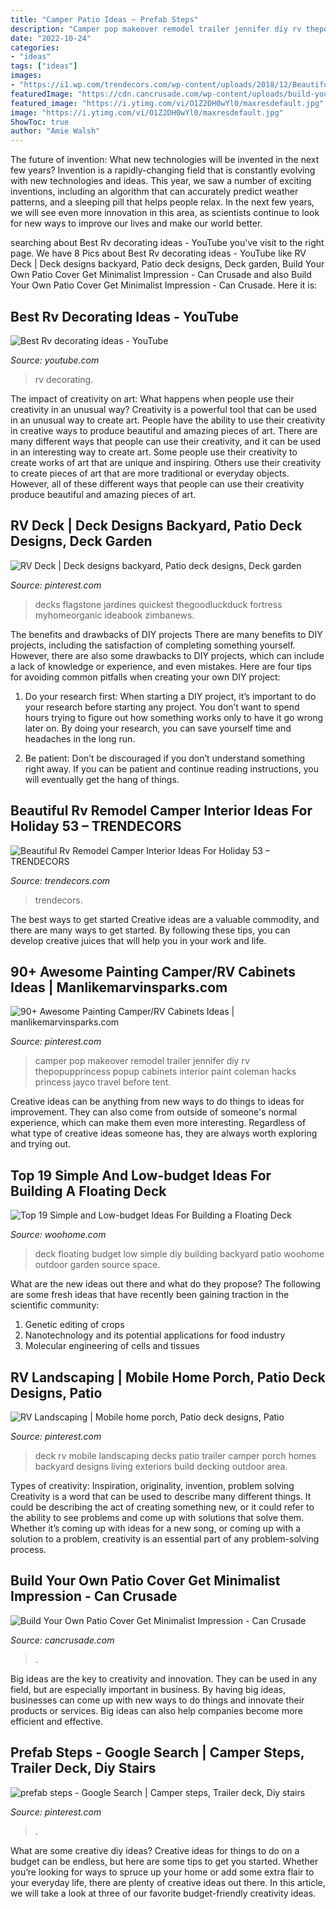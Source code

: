 ```yaml
---
title: "Camper Patio Ideas ~ Prefab Steps"
description: "Camper pop makeover remodel trailer jennifer diy rv thepopupprincess popup cabinets interior paint coleman hacks princess jayco travel before tent"
date: "2022-10-24"
categories:
- "ideas"
tags: ["ideas"]
images:
- "https://i1.wp.com/trendecors.com/wp-content/uploads/2018/12/Beautiful-Rv-Remodel-Camper-Interior-Ideas-For-Holiday-53.jpg?fit=962%2C1200&amp;ssl=1&amp;is-pending-load=1"
featuredImage: "https://cdn.cancrusade.com/wp-content/uploads/build-your-own-patio-cover-get-minimalist-impression_204241-840x450.jpg"
featured_image: "https://i.ytimg.com/vi/O1Z2DH0wYl0/maxresdefault.jpg"
image: "https://i.ytimg.com/vi/O1Z2DH0wYl0/maxresdefault.jpg"
ShowToc: true
author: "Amie Walsh"
---
```



The future of invention: What new technologies will be invented in the next few years?
Invention is a rapidly-changing field that is constantly evolving with new technologies and ideas. This year, we saw a number of exciting inventions, including an algorithm that can accurately predict weather patterns, and a sleeping pill that helps people relax. In the next few years, we will see even more innovation in this area, as scientists continue to look for new ways to improve our lives and make our world better.

	

		
searching about Best Rv decorating ideas - YouTube you've visit to the right page. We have 8 Pics about Best Rv decorating ideas - YouTube like RV Deck | Deck designs backyard, Patio deck designs, Deck garden, Build Your Own Patio Cover Get Minimalist Impression - Can Crusade and also Build Your Own Patio Cover Get Minimalist Impression - Can Crusade. Here it is:
		
    
## Best Rv Decorating Ideas - YouTube

<img loading=lazy src="https://i.ytimg.com/vi/O1Z2DH0wYl0/maxresdefault.jpg" onerror="this.onerror=null;this.src='https://tse1.mm.bing.net/th?id=OIP.IfVDwj7-iBbpapvxc3HvbAHaEK&amp;pid=15.1';" alt="Best Rv decorating ideas - YouTube">

_Source: youtube.com_

>rv decorating. 

	

The impact of creativity on art: What happens when people use their creativity in an unusual way?
Creativity is a powerful tool that can be used in an unusual way to create art. People have the ability to use their creativity in creative ways to produce beautiful and amazing pieces of art. There are many different ways that people can use their creativity, and it can be used in an interesting way to create art. Some people use their creativity to create works of art that are unique and inspiring. Others use their creativity to create pieces of art that are more traditional or everyday objects. However, all of these different ways that people can use their creativity produce beautiful and amazing pieces of art.

    
## RV Deck | Deck Designs Backyard, Patio Deck Designs, Deck Garden

<img loading=lazy src="https://i.pinimg.com/originals/d6/2c/85/d62c8537bbb28adb79bc84db3336711e.jpg" onerror="this.onerror=null;this.src='https://tse1.mm.bing.net/th?id=OIP.hhVgw0QrSPbpQCpJXvhHcwHaJ4&amp;pid=15.1';" alt="RV Deck | Deck designs backyard, Patio deck designs, Deck garden">

_Source: pinterest.com_

>decks flagstone jardines quickest thegoodluckduck fortress myhomeorganic ideabook zimbanews. 

	

The benefits and drawbacks of DIY projects
There are many benefits to DIY projects, including the satisfaction of completing something yourself. However, there are also some drawbacks to DIY projects, which can include a lack of knowledge or experience, and even mistakes. Here are four tips for avoiding common pitfalls when creating your own DIY project:
1. Do your research first: When starting a DIY project, it’s important to do your research before starting any project. You don’t want to spend hours trying to figure out how something works only to have it go wrong later on. By doing your research, you can save yourself time and headaches in the long run.

2. Be patient: Don’t be discouraged if you don’t understand something right away. If you can be patient and continue reading instructions, you will eventually get the hang of things.

    
## Beautiful Rv Remodel Camper Interior Ideas For Holiday 53 – TRENDECORS

<img loading=lazy src="https://i1.wp.com/trendecors.com/wp-content/uploads/2018/12/Beautiful-Rv-Remodel-Camper-Interior-Ideas-For-Holiday-53.jpg?fit=962%2C1200&amp;ssl=1&amp;is-pending-load=1" onerror="this.onerror=null;this.src='https://tse2.mm.bing.net/th?id=OIP.rEK9Z8Pgyr7zvYhLtvPFbwHaJP&amp;pid=15.1';" alt="Beautiful Rv Remodel Camper Interior Ideas For Holiday 53 – TRENDECORS">

_Source: trendecors.com_

>trendecors. 

	

The best ways to get started
Creative ideas are a valuable commodity, and there are many ways to get started. By following these tips, you can develop creative juices that will help you in your work and life.

    
## 90+ Awesome Painting Camper/RV Cabinets Ideas | Manlikemarvinsparks.com

<img loading=lazy src="https://i.pinimg.com/originals/0f/e3/18/0fe31881bb8c075ec702c68d9016698d.jpg" onerror="this.onerror=null;this.src='https://tse2.mm.bing.net/th?id=OIP.rsjD24XnWAKI_2jtt1_00QHaKl&amp;pid=15.1';" alt="90+ Awesome Painting Camper/RV Cabinets Ideas | manlikemarvinsparks.com">

_Source: pinterest.com_

>camper pop makeover remodel trailer jennifer diy rv thepopupprincess popup cabinets interior paint coleman hacks princess jayco travel before tent. 

	

Creative ideas can be anything from new ways to do things to ideas for improvement. They can also come from outside of someone's normal experience, which can make them even more interesting. Regardless of what type of creative ideas someone has, they are always worth exploring and trying out.

    
## Top 19 Simple And Low-budget Ideas For Building A Floating Deck

<img loading=lazy src="http://www.woohome.com/wp-content/uploads/2016/04/DIY-Floating-Deck-Woohome-15.jpg" onerror="this.onerror=null;this.src='https://tse1.mm.bing.net/th?id=OIP.DsbboXCsJOIPv5KHTSTYzgHaJ4&amp;pid=15.1';" alt="Top 19 Simple and Low-budget Ideas For Building a Floating Deck">

_Source: woohome.com_

>deck floating budget low simple diy building backyard patio woohome outdoor garden source space. 

	

What are the new ideas out there and what do they propose?
The following are some fresh ideas that have recently been gaining traction in the scientific community: 
1. Genetic editing of crops
2. Nanotechnology and its potential applications for food industry
3. Molecular engineering of cells and tissues 

    
## RV Landscaping | Mobile Home Porch, Patio Deck Designs, Patio

<img loading=lazy src="https://i.pinimg.com/736x/0e/9b/26/0e9b260591e85e89461f557a8f421882.jpg" onerror="this.onerror=null;this.src='https://tse1.mm.bing.net/th?id=OIP.KUMGUociuBYGN-Wvl6oYbAHaJn&amp;pid=15.1';" alt="RV Landscaping | Mobile home porch, Patio deck designs, Patio">

_Source: pinterest.com_

>deck rv mobile landscaping decks patio trailer camper porch homes backyard designs living exteriors build decking outdoor area. 

	

Types of creativity: Inspiration, originality, invention, problem solving
Creativity is a word that can be used to describe many different things. It could be describing the act of creating something new, or it could refer to the ability to see problems and come up with solutions that solve them. Whether it’s coming up with ideas for a new song, or coming up with a solution to a problem, creativity is an essential part of any problem-solving process.

    
## Build Your Own Patio Cover Get Minimalist Impression - Can Crusade

<img loading=lazy src="https://cdn.cancrusade.com/wp-content/uploads/build-your-own-patio-cover-get-minimalist-impression_204241-840x450.jpg" onerror="this.onerror=null;this.src='https://tse3.mm.bing.net/th?id=OIP.z0aCcPDj-ObRrdwn49PAWwHaD9&amp;pid=15.1';" alt="Build Your Own Patio Cover Get Minimalist Impression - Can Crusade">

_Source: cancrusade.com_

>. 

	

Big ideas are the key to creativity and innovation. They can be used in any field, but are especially important in business. By having big ideas, businesses can come up with new ways to do things and innovate their products or services. Big ideas can also help companies become more efficient and effective.

    
## Prefab Steps - Google Search | Camper Steps, Trailer Deck, Diy Stairs

<img loading=lazy src="https://i.pinimg.com/736x/47/99/8a/47998a5d9cda136507f9d82975d26e97.jpg" onerror="this.onerror=null;this.src='https://tse4.mm.bing.net/th?id=OIP.3EIoDQp6Xl9bA5sshEjwiQHaJ4&amp;pid=15.1';" alt="prefab steps - Google Search | Camper steps, Trailer deck, Diy stairs">

_Source: pinterest.com_

>. 

	

What are some creative diy ideas?
Creative ideas for things to do on a budget can be endless, but here are some tips to get you started. Whether you’re looking for ways to spruce up your home or add some extra flair to your everyday life, there are plenty of creative ideas out there. In this article, we will take a look at three of our favorite budget-friendly creativity ideas.

